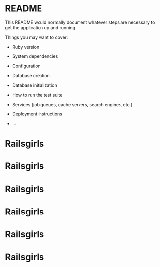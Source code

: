 # README

This README would normally document whatever steps are necessary to get the
application up and running.

Things you may want to cover:

* Ruby version

* System dependencies

* Configuration

* Database creation

* Database initialization

* How to run the test suite

* Services (job queues, cache servers, search engines, etc.)

* Deployment instructions

* ...
# Railsgirls
# Railsgirls
# Railsgirls
# Railsgirls
# Railsgirls
# Railsgirls

